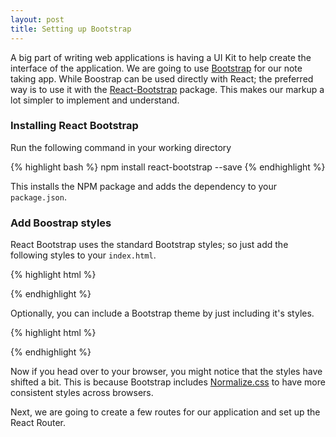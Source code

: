 ```yaml
---
layout: post
title: Setting up Bootstrap
---
```


A big part of writing web applications is having a UI Kit to help create the interface of the application. We are going to use [Bootstrap](http://getbootstrap.com) for our note taking app. While Boostrap can be used directly with React; the preferred way is to use it with the [React-Bootstrap](https://react-bootstrap.github.io) package. This makes our markup a lot simpler to implement and understand.

### Installing React Bootstrap

Run the following command in your working directory

{% highlight bash %}
npm install react-bootstrap --save
{% endhighlight %}

This installs the NPM package and adds the dependency to your `package.json`.

### Add Boostrap styles

React Bootstrap uses the standard Bootstrap styles; so just add the following styles to your `index.html`.

{% highlight html %}
<link rel="stylesheet" href="https://maxcdn.bootstrapcdn.com/bootstrap/latest/css/bootstrap.min.css">
{% endhighlight %}

Optionally, you can include a Bootstrap theme by just including it's styles.

{% highlight html %}
<link rel="stylesheet" href="https://maxcdn.bootstrapcdn.com/bootstrap/latest/css/bootstrap-theme.min.css">
{% endhighlight %}

Now if you head over to your browser, you might notice that the styles have shifted a bit. This is because Bootstrap includes [Normalize.css](http://necolas.github.io/normalize.css/) to have more consistent styles across browsers.

Next, we are going to create a few routes for our application and set up the React Router.
